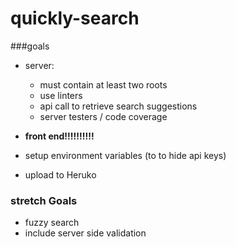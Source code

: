 # quickly-search


###goals
- server:
  - must contain at least two roots
  - use linters
  - api call to retrieve search suggestions
  - server testers / code coverage
  
  
- <b> front end!!!!!!!!!! </b>

- setup environment variables (to to hide api keys)
- upload to Heruko
### stretch Goals
- fuzzy search 
- include server side validation 
